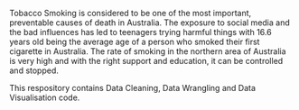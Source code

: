 Tobacco Smoking is considered to be one of the most important, preventable causes of death in Australia. The exposure to social media and the bad influences has led to teenagers trying harmful things with 16.6 years old being the average age of a person who smoked their first cigarette in Australia. The rate of smoking in the northern area of Australia is very high and with the right support and education, it can be controlled and stopped.

This respository contains Data Cleaning, Data Wrangling and Data Visualisation code. 
